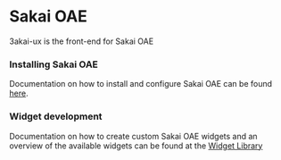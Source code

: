 # Sakai OAE

3akai-ux is the front-end for Sakai OAE

### Installing Sakai OAE

Documentation on how to install and configure Sakai OAE can be found [here](https://github.com/sakaiproject/Hilary).

### Widget development

Documentation on how to create custom Sakai OAE widgets and an overview of the available widgets can be found at the [Widget Library](http://oae-widgets.sakaiproject.org/)
